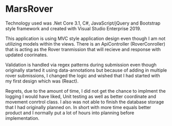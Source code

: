 # MarsRover

Technology used was .Net Core 3.1, C#, JavaScript/jQuery and Bootstrap style framework and created with Visual Studio Enterprise 2019.

This application is using MVC style application design even though I am not utilizing models within the views. There is an ApiController (RoverConroller) that is acting as the Rover tranmission that will recieve and response with updated coorinates.

Validation is handled via regex patterns during submission even though originally started it using data-annotations but because of adding in multiple rover submissions, I changed the logic and wished that I had started with my first design which was (React).

Regrets, due to the amount of time, I did not get the chance to implment the logging I would have liked, Unit testing as well as better coordinate and movement conrtrol class. I also was not able to finish the database storage that I had originally planned on.  In short with more time equals better product and I normally put a lot of hours into planning before implementation. 
